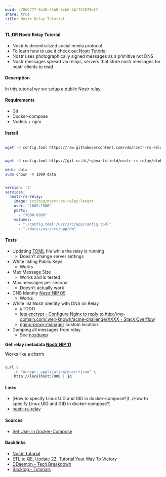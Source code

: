 ```yaml
---
uuid: c7866777-9a38-45b0-9cb6-2bf757879e17
share: true
title: Nostr Relay Tutorial
---
```

#### TL;DR Nostr Relay Tutorial

* Nostr is decentralized social media protocol
* To learn how to use it check out [Nostr Tutorial](../d0d2eb3c-a491-462a-ba23-bcc03246f837)
* Nostr uses photographically signed messages as a primitive not DNS
* Nostr messages spread via relays, servers that store nostr messages for nostr clients to read

#### Description

In this tutorial we we setup a public Nostr relay.

#### Requirements

* Git
* Docker-compose
* Nodejs + npm

#### Install

``` bash

wget -O config.toml https://raw.githubusercontent.com/vdo/nostr-rs-relay-compose/main/config.toml


wget -O config.toml https://git.sr.ht/~gheartsfield/nostr-rs-relay/blob/HEAD/config.toml

mkdir data
sudo chown -R 1000 data

```

``` yaml

version: '3'
services:
  nostr-rs-relay:
    image: scsibug/nostr-rs-relay:latest
    user: "1000:1000"
    ports:
      - "7000:8080"
    volumes:
      - "./config.toml:/usr/src/app/config.toml"
      - "./data:/usr/src/app/db"


```

#### Tests

* Updating [TOML](../1f39d93c-237a-48e3-958b-7086d2a216c8) file while the relay is running
	* Doesn't change server settings
* White listing Public Keys
	* Works
* Max Message Size
	* Works and is tested
* Max messages per second
	* Doesn't actually work
* DNS Identity [Nostr NIP 05](../8db2dd22-7235-4c50-bd6d-d79b4a55e879)
	* Works
* White list Nostr identity with DNS on Relay
	* #TODO
	* [lets encrypt - Configure Nginx to reply to http://my-domain.com/.well-known/acme-challenge/XXXX - Stack Overflow](https://stackoverflow.com/questions/46249411/configure-nginx-to-reply-to-http-my-domain-com-well-known-acme-challenge-xxxx)
	* [nginx-proxy-manager](../5c347a60-b0fd-4797-993a-c0a6f0943dc9) custom location
* Dumping all messages from relay
	* See [nosdump](../4223c9a7-5acc-433b-b5a4-87ef3301134c)

**Get relay metadata [Nostr NIP 11](../62987d3a-b320-4b5b-b762-e49ee3508f3f)**

Works like a charm
``` bash

curl \
	-H "Accept: application/nostr+json" \
	http://localhost:7000 | jq

```

#### Links

* [How to specify Linux UID and GID in docker-compose?](../How to specify Linux UID and GID in docker-compose?)
* [nostr-rs-relay](../cbe052f9-ebc2-4f4b-845f-f6e5d9aa2750)

#### Sources

* [Set User in Docker-Compose](https://chat.openai.com/share/567e1f1b-b8e6-4092-98a0-beb276f93b00)


#### Backlinks

* [Nostr Tutorial](/d0d2eb3c-a491-462a-ba23-bcc03246f837)
* [ETL to QE, Update 22, Tutorial Your Way To Victory](/72b60152-c15c-4243-8329-67cd13e78ba6)
* [DDaemon - Tech Breakdown](/457c6a22-361f-4b4b-9867-809c7c6d0316)
* [Backlog - Tutorials](/31f7e81a-967e-41f4-872e-91d1571df726)